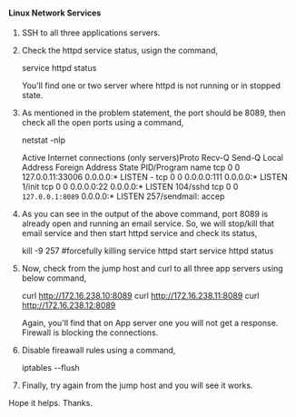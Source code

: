 ####  Linux Network Services 

1. SSH to all three applications servers.

2. Check the httpd service status, usign the command,

    service httpd status

   You'll find one or two server where httpd is not running or in stopped state.

3. As mentioned in the problem statement, the port should be 8089, then check all the open ports using a command,

    netstat -nlp

    Active Internet connections (only servers)Proto Recv-Q Send-Q Local Address           Foreign Address         State       PID/Program name
    tcp        0      0 127.0.0.11:33006        0.0.0.0:*               LISTEN      -
    tcp        0      0 0.0.0.0:111             0.0.0.0:*               LISTEN      1/init
    tcp        0      0 0.0.0.0:22              0.0.0.0:*               LISTEN      104/sshd
    tcp        0      0 `127.0.0.1:8089`          0.0.0.0:*               LISTEN      257/sendmail: accep

4. As you can see in the output of the above command, port 8089 is already open and running an email service. So, we will stop/kill that email service and then start httpd service and check its status,

    kill -9 257 #forcefully killing
    service httpd start
    service httpd status

5. Now, check from the jump host and curl to all three app servers using below command,

    curl http://172.16.238.10:8089
    curl http://172.16.238.11:8089
    curl http://172.16.238.12:8089

   Again, you'll find that on App server one you will not get a response. Firewall is blocking the connections.

6. Disable fireawall rules using a command,

    iptables --flush

7. Finally, try again from the jump host and you will see it works.

Hope it helps. Thanks.
